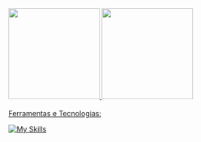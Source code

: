 <div>
  <a href="https://github.com/ViniciusOliveira493">
  <img height="180em" src="https://github-readme-stats.vercel.app/api/top-langs/?username=ViniciusOliveira493&layout=compact&langs_count=7&theme=tokyonight"/>
  <img height="180em" src="https://github-readme-stats.vercel.app/api?username=ViniciusOliveira493&show_icons=true&theme=tokyonight&include_all_commits=true&count_private=true"/>
</div>
<br/>
<div>
  Ferramentas e Tecnologias:
  
  [![My Skills](https://skillicons.dev/icons?i=java,spring,php,laravel,mysql,postgres,bootstrap,html,css,js,arduino,androidstudio,<!--blender-->)](https://skillicons.dev)
</div>
<!-- Hi there 👋-->

<!--
**ViniciusOliveira493/ViniciusOliveira493** is a ✨ _special_ ✨ repository because its `README.md` (this file) appears on your GitHub profile.

Here are some ideas to get you started:

- 🔭 I’m currently working on ...
- 🌱 I’m currently learning ...
- 👯 I’m looking to collaborate on ...
- 🤔 I’m looking for help with ...
- 💬 Ask me about ...
- 📫 How to reach me: ...
- 😄 Pronouns: ...
- ⚡ Fun fact: ...
-->
